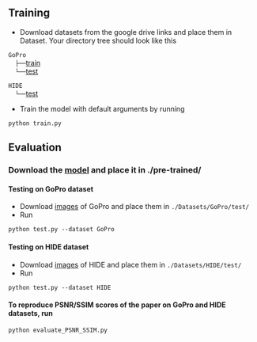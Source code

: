## Training
- Download datasets from the google drive links and place them in Dataset. Your directory tree should look like this

`GoPro` <br/>
  `├──`[train](https://drive.google.com/drive/folders/1AsgIP9_X0bg0olu2-1N6karm2x15cJWE?usp=sharing)  <br/>
  `└──`[test](https://drive.google.com/drive/folders/1a2qKfXWpNuTGOm2-Jex8kfNSzYJLbqkf?usp=sharing)

`HIDE` <br/>
   `└──`[test](https://drive.google.com/drive/folders/1nRsTXj4iTUkTvBhTcGg8cySK8nd3vlhK?usp=sharing)


- Train the model with default arguments by running

```
python train.py
```

## Evaluation

### Download the [model](https://drive.google.com/file/d/1f1WXiagr33Gzyz7Aq9uru-nXYxRdceGi/view?usp=sharing) and place it in ./pre-trained/

#### Testing on GoPro dataset
- Download [images](https://drive.google.com/drive/folders/1a2qKfXWpNuTGOm2-Jex8kfNSzYJLbqkf?usp=sharing) of GoPro and place them in `./Datasets/GoPro/test/`
- Run
```
python test.py --dataset GoPro
```

#### Testing on HIDE dataset
- Download [images](https://drive.google.com/drive/folders/1nRsTXj4iTUkTvBhTcGg8cySK8nd3vlhK?usp=sharing) of HIDE and place them in `./Datasets/HIDE/test/`
- Run
```
python test.py --dataset HIDE
```


#### To reproduce PSNR/SSIM scores of the paper on GoPro and HIDE datasets, run 

```
python evaluate_PSNR_SSIM.py 
```
